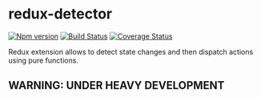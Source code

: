 # redux-detector
[![Npm version](https://img.shields.io/npm/v/redux-detector.svg?style=flat-square)](https://www.npmjs.com/package/redux-detector)
[![Build Status](https://travis-ci.org/piotr-oles/redux-detector.svg?branch=master)](https://travis-ci.org/piotr-oles/redux-detector)
[![Coverage Status](https://coveralls.io/repos/github/piotr-oles/redux-detector/badge.svg?branch=master)](https://coveralls.io/github/piotr-oles/redux-detector?branch=master)

Redux extension allows to detect state changes and then dispatch actions using pure functions.

## WARNING: UNDER HEAVY DEVELOPMENT ##
